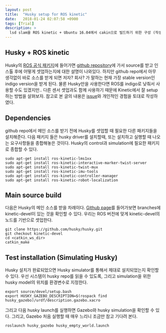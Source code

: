```yaml
---
layout: post
title:  "Husky setup for ROS kinetic"
date:   2018-01-24 02:07:58 +0900
tags: [Trial]
description: >
  lsd slam을 ROS kinetic + Ubuntu 16.04에서 cakin으로 빌드하기 위한 구성 (작성중, 그림추가 필요)
---
```


## Husky + ROS kinetic
Husky의 [ROS 공식 패키지](http://wiki.ros.org/Robots/Husky)에 들어가면 [github repository](https://github.com/husky/husky)에 가서 source를 받고 인스톨 후에 어떻게 셋업하는지에 대한 설명이 나와있다. 하지만 github repo에서 아무 생각없이 바로 소스를 받게 되면 저자? 회사? 가 말하는 현재 가장 stable version인 indigo version을 받게 된다. 물론 Husky만을 사용한다면 ROS를 indigo로 낮춰서 사용할 수도 있겠지만.. 다른 센서 셋업과도 함께 사용하기 때문에 Kinetic에서 잘 setup하는 방법을 살펴보자. 참고로 본 글의 내용은 [issue](https://github.com/husky/husky/issues/66)와 개인적인 경험을 토대로 작성하였다.

## Dependencies
github repo에서 메인 소스를 받기 전에 Husky를 셋업할 때 필요한 다른 패키지들을 설치해준다. 다음 패키지 들은 husky driver를 설치할때, 또는 설치하고 실행할 때 나오는 요구사항들을 종합해놓은 것이다. Husky의 control과 simulation에 필요한 패키지로 종합할 수 있다.

```
sudo apt-get install ros-kinetic-lms1xx
sudo apt-get install ros-kinetic-interactive-marker-twist-server
sudo apt-get install ros-kinetic-twist-mux
sudo apt-get install ros-kinetic-imu-tools
sudo apt-get install ros-kinetic-controller-manager
sudo apt-get install ros-kinetic-robot-localization
```
## Main source build
다음은 Husky의 메인 소스를 받을 차례이다. [Github page](https://github.com/husky/husky)를 들어가보면 branches에 kinetic-devel이 있는 것을 확인할 수 있다. 우리는 ROS 버전에 맞게 kinetic-devel의 노드를 기반으로 셋업한다.

```
git clone https://github.com/husky/husky.git
git checkout kinetic-devel
cd <catkin_ws_dir>
catkin_make
```

## Test installation (Simulating Husky)
Husky 설치가 완료되었으면 Husky simulator를 통해서 제대로 설치되었는지 확인할 수 있다. 우선 시스템이 husky repo를 읽을 수 있도록, 그리고 simulation을 위한 husky model의 위치를 환경변수로 지정한다.

```
export source/devel/setup.bash
export HUSKY_GAZEBO_DESCRIPTION=$(rospack find husky_gazebo)/urdf/description.gazebo.xacro
```

그리고 다음 husky launch를 실행하면 Gazebo와 husky simulation을 확인할 수 있다. 그리고, Gazebo 처음 실행할 때 매우 느리니 조금만 참고 기다려 본다.

```
roslaunch husky_gazebo husky_empty_world.launch
```
